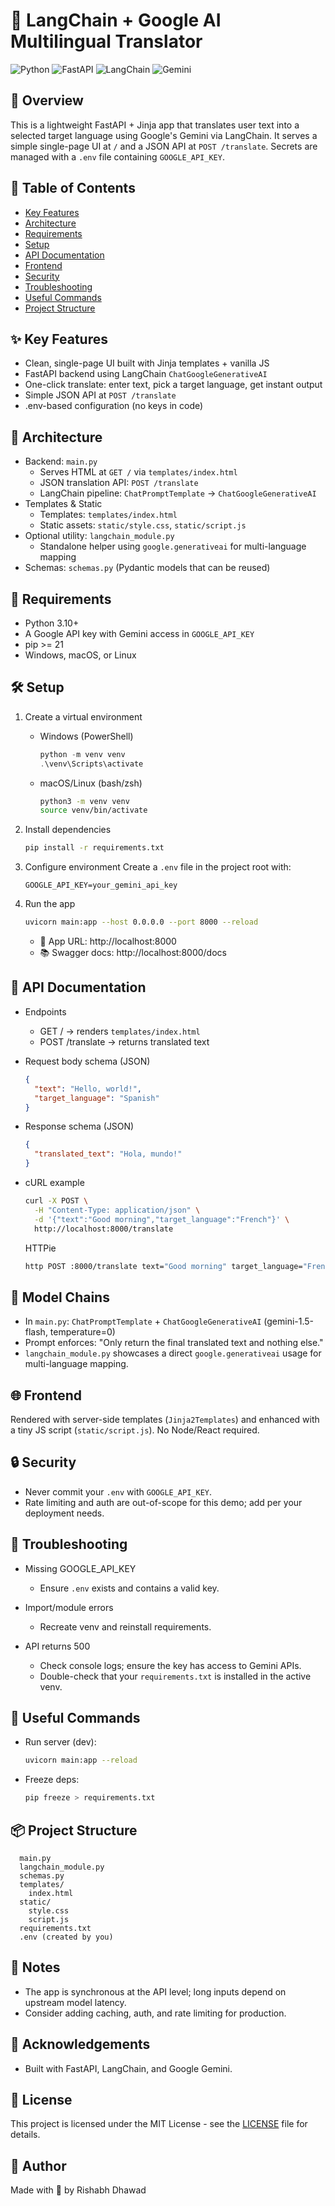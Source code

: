   
# 🚀 LangChain + Google AI Multilingual Translator

<p align="left">
  <img alt="Python" src="https://img.shields.io/badge/Python-3.10%2B-blue" />
  <img alt="FastAPI" src="https://img.shields.io/badge/FastAPI-0.111%2B-009688" />
  <img alt="LangChain" src="https://img.shields.io/badge/LangChain-🦜-yellow" />
  <img alt="Gemini" src="https://img.shields.io/badge/Google%20Gemini-API-4285F4" />
</p>

## 📘 Overview

This is a lightweight FastAPI + Jinja app that translates user text into a selected target language using Google's Gemini via LangChain.
It serves a simple single-page UI at `/` and a JSON API at `POST /translate`.
Secrets are managed with a `.env` file containing `GOOGLE_API_KEY`.

## 📑 Table of Contents
- [Key Features](#key-features)
- [Architecture](#architecture)
- [Requirements](#requirements)
- [Setup](#setup)
- [API Documentation](#api-documentation)
- [Frontend](#frontend)
- [Security](#security)
- [Troubleshooting](#troubleshooting)
- [Useful Commands](#useful-commands)
- [Project Structure](#project-structure)

## ✨ Key Features
- Clean, single-page UI built with Jinja templates + vanilla JS
- FastAPI backend using LangChain `ChatGoogleGenerativeAI`
- One-click translate: enter text, pick a target language, get instant output
- Simple JSON API at `POST /translate`
- .env-based configuration (no keys in code)

## 🧱 Architecture
- Backend: `main.py`
  - Serves HTML at `GET /` via `templates/index.html`
  - JSON translation API: `POST /translate`
  - LangChain pipeline: `ChatPromptTemplate` → `ChatGoogleGenerativeAI`
- Templates & Static
  - Templates: `templates/index.html`
  - Static assets: `static/style.css`, `static/script.js`
- Optional utility: `langchain_module.py`
  - Standalone helper using `google.generativeai` for multi-language mapping
- Schemas: `schemas.py` (Pydantic models that can be reused)

## 🧩 Requirements
- Python 3.10+
- A Google API key with Gemini access in `GOOGLE_API_KEY`
- pip >= 21
- Windows, macOS, or Linux

## 🛠️ Setup
1) Create a virtual environment
   - Windows (PowerShell)
     ```powershell
     python -m venv venv
     .\venv\Scripts\activate
     ```
   - macOS/Linux (bash/zsh)
     ```bash
     python3 -m venv venv
     source venv/bin/activate
     ```

2) Install dependencies
   ```bash
   pip install -r requirements.txt
   ```

3) Configure environment
   Create a `.env` file in the project root with:
   ```env
   GOOGLE_API_KEY=your_gemini_api_key
   ```

4) Run the app
   ```bash
   uvicorn main:app --host 0.0.0.0 --port 8000 --reload
   ```

   - 🔗 App URL: http://localhost:8000
   - 📚 Swagger docs: http://localhost:8000/docs

## 📡 API Documentation
- Endpoints
  - GET / → renders `templates/index.html`
  - POST /translate → returns translated text

- Request body schema (JSON)
  ```json
  {
    "text": "Hello, world!",
    "target_language": "Spanish"
  }
  ```

- Response schema (JSON)
  ```json
  {
    "translated_text": "Hola, mundo!"
  }
  ```

- cURL example
  ```bash
  curl -X POST \
    -H "Content-Type: application/json" \
    -d '{"text":"Good morning","target_language":"French"}' \
    http://localhost:8000/translate
  ```

  HTTPie
  ```bash
  http POST :8000/translate text="Good morning" target_language="French"
  ```

## 🧠 Model Chains
- In `main.py`: `ChatPromptTemplate` + `ChatGoogleGenerativeAI` (gemini-1.5-flash, temperature=0)
- Prompt enforces: "Only return the final translated text and nothing else."
- `langchain_module.py` showcases a direct `google.generativeai` usage for multi-language mapping.

## 🌐 Frontend
Rendered with server-side templates (`Jinja2Templates`) and enhanced with a tiny JS script (`static/script.js`). No Node/React required.

## 🔒 Security
- Never commit your `.env` with `GOOGLE_API_KEY`.
- Rate limiting and auth are out-of-scope for this demo; add per your deployment needs.

## 🧰 Troubleshooting
- Missing GOOGLE_API_KEY
  - Ensure `.env` exists and contains a valid key.

- Import/module errors
  - Recreate venv and reinstall requirements.

- API returns 500
  - Check console logs; ensure the key has access to Gemini APIs.
  - Double-check that your `requirements.txt` is installed in the active venv.

## 📎 Useful Commands
- Run server (dev):
  ```bash
  uvicorn main:app --reload
  ```
- Freeze deps:
  ```bash
  pip freeze > requirements.txt
  ```

## 📦 Project Structure
```
  main.py
  langchain_module.py
  schemas.py
  templates/
    index.html
  static/
    style.css
    script.js
  requirements.txt
  .env (created by you)
```

## 📝 Notes

- The app is synchronous at the API level; long inputs depend on upstream model latency.
- Consider adding caching, auth, and rate limiting for production.

## 🙏 Acknowledgements
- Built with FastAPI, LangChain, and Google Gemini.


## 📝 License

This project is licensed under the MIT License - see the [LICENSE](LICENSE) file for details.

## 👥 Author

Made with 💖 by Rishabh Dhawad

